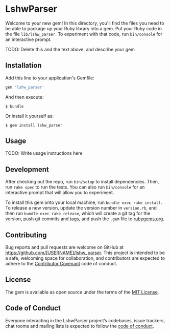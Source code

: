 # LshwParser

Welcome to your new gem! In this directory, you'll find the files you need to be able to package up your Ruby library into a gem. Put your Ruby code in the file `lib/lshw_parser`. To experiment with that code, run `bin/console` for an interactive prompt.

TODO: Delete this and the text above, and describe your gem

## Installation

Add this line to your application's Gemfile:

```ruby
gem 'lshw_parser'
```

And then execute:

    $ bundle

Or install it yourself as:

    $ gem install lshw_parser

## Usage

TODO: Write usage instructions here

## Development

After checking out the repo, run `bin/setup` to install dependencies. Then, run `rake spec` to run the tests. You can also run `bin/console` for an interactive prompt that will allow you to experiment.

To install this gem onto your local machine, run `bundle exec rake install`. To release a new version, update the version number in `version.rb`, and then run `bundle exec rake release`, which will create a git tag for the version, push git commits and tags, and push the `.gem` file to [rubygems.org](https://rubygems.org).

## Contributing

Bug reports and pull requests are welcome on GitHub at https://github.com/[USERNAME]/lshw_parser. This project is intended to be a safe, welcoming space for collaboration, and contributors are expected to adhere to the [Contributor Covenant](http://contributor-covenant.org) code of conduct.

## License

The gem is available as open source under the terms of the [MIT License](https://opensource.org/licenses/MIT).

## Code of Conduct

Everyone interacting in the LshwParser project’s codebases, issue trackers, chat rooms and mailing lists is expected to follow the [code of conduct](https://github.com/[USERNAME]/lshw_parser/blob/master/CODE_OF_CONDUCT.md).
